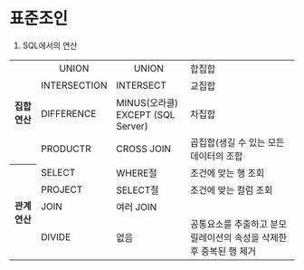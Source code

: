 
# 표준조인
1. SQL에서의 연산

<table>
  <tr>
    <th rowspan ="4">집합 연산</th>
    <td style="text-align:center">UNION</td>
    <td style="text-align:center">UNION</td>
    <td style="text-align:left">합집합</td>
  </tr>
  <tr>
    <td>INTERSECTION</td>
    <td>INTERSECT</td>
    <td>교집합</td>
  </tr>
  <tr>
    <td>DIFFERENCE</td>
    <td>MINUS(오라클) <br> EXCEPT (SQL Server)</td>
    <td>차집합</td>
  </tr>
  <tr>
    <td>PRODUCTR</td>
    <td>CROSS JOIN</td>
    <td>곱집합(생길 수 있는 모든 데이터의 조합</td>
  </tr>

  <tr>
    <th rowspan ="4">관계 연산</th>
    <td>SELECT</td>
    <td>WHERE절</td>
    <td>조건에 맞는 행 조회</td>
  </tr>
  <tr>
    <td>PROJECT</td>
    <td>SELECT절</td>
    <td>조건에 맞는 컬럼 조회</td>
  </tr>
  <tr>
    <td>JOIN</td>
    <td>여러 JOIN</td>
    <td></td>
  </tr>
  <tr>
    <td>DIVIDE</td>
    <td>없음</td>
    <td>공통요소를 추출하고 분모 릴레이션의 속성을 삭제한 후 중복된 행 제거</td>
  </tr>

</table>